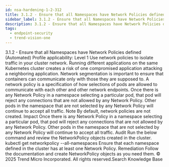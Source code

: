 ```yaml
---
id: nsa-hardening-1-2-312
title: 3.1.2 - Ensure that all Namespaces have Network Policies defined (Automated)
sidebar_label: 3.1.2 - Ensure that all Namespaces have Network Policies defined (Automated)
description: 3.1.2 - Ensure that all Namespaces have Network Policies defined (Automated)
tags:
  - endpoint-security
  - trend-vision-one
---
```


 3.1.2 - Ensure that all Namespaces have Network Policies defined (Automated) Profile applicability: Level 1 Use network policies to isolate traffic in your cluster network. Running different applications on the same Kubernetes cluster creates a risk of one compromised application attacking a neighboring application. Network segmentation is important to ensure that containers can communicate only with those they are supposed to. A network policy is a specification of how selections of pods are allowed to communicate with each other and other network endpoints. Once there is any Network Policy in a namespace selecting a particular pod, that pod will reject any connections that are not allowed by any Network Policy. Other pods in the namespace that are not selected by any Network Policy will continue to accept all traffic. Note By default, network policies are not created. Impact Once there is any Network Policy in a namespace selecting a particular pod, that pod will reject any connections that are not allowed by any Network Policy. Other pods in the namespace that are not selected by any Network Policy will continue to accept all traffic. Audit Run the below command and review the NetworkPolicy objects created in the cluster. kubectl get networkpolicy --all-namespaces Ensure that each namespace defined in the cluster has at least one Network Policy. Remediation Follow the documentation and create NetworkPolicy objects as you need them. © 2025 Trend Micro Incorporated. All rights reserved.Search Knowledge Base